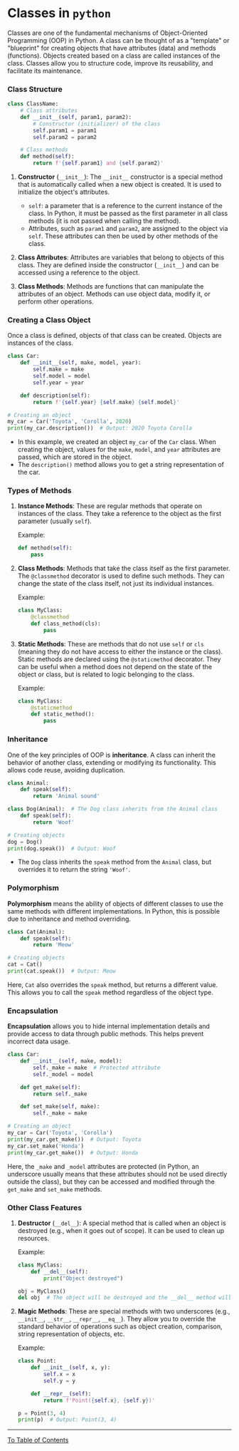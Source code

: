 # Classes in `python`

Classes are one of the fundamental mechanisms of Object-Oriented Programming (OOP) in Python. A class can be thought of as a "template" or "blueprint" for creating objects that have attributes (data) and methods (functions). Objects created based on a class are called instances of the class. Classes allow you to structure code, improve its reusability, and facilitate its maintenance.

### Class Structure

```python
class ClassName:
    # Class attributes
    def __init__(self, param1, param2):
        # Constructor (initializer) of the class
        self.param1 = param1
        self.param2 = param2

    # Class methods
    def method(self):
        return f'{self.param1} and {self.param2}'
```

1.  **Constructor** (`__init__`):
    The `__init__` constructor is a special method that is automatically called when a new object is created. It is used to initialize the object's attributes.

    -   `self`: a parameter that is a reference to the current instance of the class. In Python, it must be passed as the first parameter in all class methods (it is not passed when calling the method).
    -   Attributes, such as `param1` and `param2`, are assigned to the object via `self`. These attributes can then be used by other methods of the class.

2.  **Class Attributes**:
    Attributes are variables that belong to objects of this class. They are defined inside the constructor (`__init__`) and can be accessed using a reference to the object.

3.  **Class Methods**:
    Methods are functions that can manipulate the attributes of an object. Methods can use object data, modify it, or perform other operations.

### Creating a Class Object

Once a class is defined, objects of that class can be created. Objects are instances of the class.

```python
class Car:
    def __init__(self, make, model, year):
        self.make = make
        self.model = model
        self.year = year

    def description(self):
        return f'{self.year} {self.make} {self.model}'

# Creating an object
my_car = Car('Toyota', 'Corolla', 2020)
print(my_car.description())  # Output: 2020 Toyota Corolla
```

-   In this example, we created an object `my_car` of the `Car` class. When creating the object, values for the `make`, `model`, and `year` attributes are passed, which are stored in the object.
-   The `description()` method allows you to get a string representation of the car.

### Types of Methods

1.  **Instance Methods**: These are regular methods that operate on instances of the class. They take a reference to the object as the first parameter (usually `self`).

    Example:
    ```python
    def method(self):
        pass
    ```

2.  **Class Methods**: Methods that take the class itself as the first parameter. The `@classmethod` decorator is used to define such methods. They can change the state of the class itself, not just its individual instances.

    Example:
    ```python
    class MyClass:
        @classmethod
        def class_method(cls):
            pass
    ```

3.  **Static Methods**: These are methods that do not use `self` or `cls` (meaning they do not have access to either the instance or the class). Static methods are declared using the `@staticmethod` decorator. They can be useful when a method does not depend on the state of the object or class, but is related to logic belonging to the class.

    Example:
    ```python
    class MyClass:
        @staticmethod
        def static_method():
            pass
    ```

### Inheritance

One of the key principles of OOP is **inheritance**. A class can inherit the behavior of another class, extending or modifying its functionality. This allows code reuse, avoiding duplication.

```python
class Animal:
    def speak(self):
        return 'Animal sound'

class Dog(Animal):  # The Dog class inherits from the Animal class
    def speak(self):
        return 'Woof'

# Creating objects
dog = Dog()
print(dog.speak())  # Output: Woof
```

-   The `Dog` class inherits the `speak` method from the `Animal` class, but overrides it to return the string `'Woof'`.

### Polymorphism

**Polymorphism** means the ability of objects of different classes to use the same methods with different implementations. In Python, this is possible due to inheritance and method overriding.

```python
class Cat(Animal):
    def speak(self):
        return 'Meow'

# Creating objects
cat = Cat()
print(cat.speak())  # Output: Meow
```

Here, `Cat` also overrides the `speak` method, but returns a different value. This allows you to call the `speak` method regardless of the object type.

### Encapsulation

**Encapsulation** allows you to hide internal implementation details and provide access to data through public methods. This helps prevent incorrect data usage.

```python
class Car:
    def __init__(self, make, model):
        self._make = make  # Protected attribute
        self._model = model

    def get_make(self):
        return self._make

    def set_make(self, make):
        self._make = make

# Creating an object
my_car = Car('Toyota', 'Corolla')
print(my_car.get_make())  # Output: Toyota
my_car.set_make('Honda')
print(my_car.get_make())  # Output: Honda
```

Here, the `_make` and `_model` attributes are protected (in Python, an underscore usually means that these attributes should not be used directly outside the class), but they can be accessed and modified through the `get_make` and `set_make` methods.

### Other Class Features

1.  **Destructor** (`__del__`):
    A special method that is called when an object is destroyed (e.g., when it goes out of scope). It can be used to clean up resources.

    Example:
    ```python
    class MyClass:
        def __del__(self):
            print("Object destroyed")

    obj = MyClass()
    del obj  # The object will be destroyed and the __del__ method will be called
    ```

2.  **Magic Methods**:
    These are special methods with two underscores (e.g., `__init__`, `__str__`, `__repr__`, `__eq__`). They allow you to override the standard behavior of operations such as object creation, comparison, string representation of objects, etc.

    Example:
    ```python
    class Point:
        def __init__(self, x, y):
            self.x = x
            self.y = y

        def __repr__(self):
            return f'Point({self.x}, {self.y})'

    p = Point(3, 4)
    print(p)  # Output: Point(3, 4)
    ```

---

[To Table of Contents](https://github.com/hypo69/101_python_computer_games_ru/blob/master/cheat_sheets#readme)

